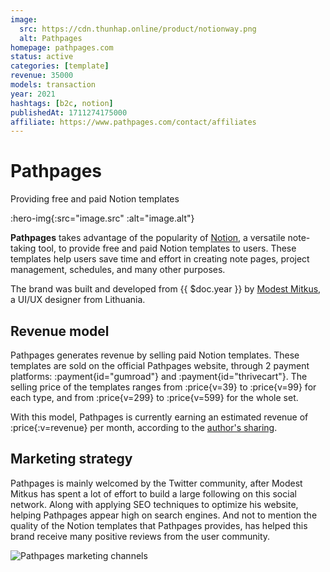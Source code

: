 ```yaml
---
image:
  src: https://cdn.thunhap.online/product/notionway.png
  alt: Pathpages
homepage: pathpages.com
status: active
categories: [template]
revenue: 35000
models: transaction
year: 2021
hashtags: [b2c, notion]
publishedAt: 1711274175000
affiliate: https://www.pathpages.com/contact/affiliates
---
```


# Pathpages

Providing free and paid Notion templates

:hero-img{:src="image.src" :alt="image.alt"}

__Pathpages__ takes advantage of the popularity of [Notion](https://www.notion.so/), a versatile note-taking tool, to provide free and paid Notion templates to users. These templates help users save time and effort in creating note pages, project management, schedules, and many other purposes.

The brand was built and developed from {{ $doc.year }} by [Modest Mitkus](https://twitter.com/ModestMitkus), a UI/UX designer from Lithuania.

## Revenue model

Pathpages generates revenue by selling paid Notion templates. These templates are sold on the official Pathpages website, through 2 payment platforms: :payment{id="gumroad"} and :payment{id="thrivecart"}. The selling price of the templates ranges from :price{v=39} to :price{v=99} for each type, and from :price{v=299} to :price{v=599} for the whole set.

With this model, Pathpages is currently earning an estimated revenue of :price{:v=revenue} per month, according to the [author's sharing](https://www.modestmitkus.com/products/create-once-sell-forever#:~:text=you%20my%20framework%20on%20how%20to-,build%20a%20%2435k/month%20digital%20product%20business,-from%20scratch.).

## Marketing strategy

Pathpages is mainly welcomed by the Twitter community, after Modest Mitkus has spent a lot of effort to build a large following on this social network. Along with applying SEO techniques to optimize his website, helping Pathpages appear high on search engines. And not to mention the quality of the Notion templates that Pathpages provides, has helped this brand receive many positive reviews from the user community.

![Pathpages marketing channels](https://cdn.thunhap.online/product/notionway+channels.png)
